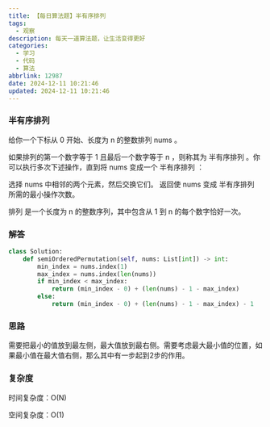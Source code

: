 ```yaml
---
title: 【每日算法题】半有序排列
tags:
  - 观察
description: 每天一道算法题，让生活变得更好
categories:
  - 学习
  - 代码
  - 算法
abbrlink: 12987
date: 2024-12-11 10:21:46
updated: 2024-12-11 10:21:46
---
```


### 半有序排列

给你一个下标从 0 开始、长度为 n 的整数排列 nums 。

如果排列的第一个数字等于 1 且最后一个数字等于 n ，则称其为 半有序排列 。你可以执行多次下述操作，直到将 nums 变成一个 半有序排列 ：

选择 nums 中相邻的两个元素，然后交换它们。
返回使 nums 变成 半有序排列 所需的最小操作次数。

排列 是一个长度为 n 的整数序列，其中包含从 1 到 n 的每个数字恰好一次。

### 解答

```python
class Solution:
    def semiOrderedPermutation(self, nums: List[int]) -> int:
        min_index = nums.index(1)
        max_index = nums.index(len(nums))
        if min_index < max_index:
            return (min_index - 0) + (len(nums) - 1 - max_index)
        else:
            return (min_index - 0) + (len(nums) - 1 - max_index) - 1
```

### 思路

需要把最小的值放到最左侧，最大值放到最右侧。需要考虑最大最小值的位置，如果最小值在最大值右侧，那么其中有一步起到2步的作用。

### 复杂度

时间复杂度：O(N)

空间复杂度：O(1)
